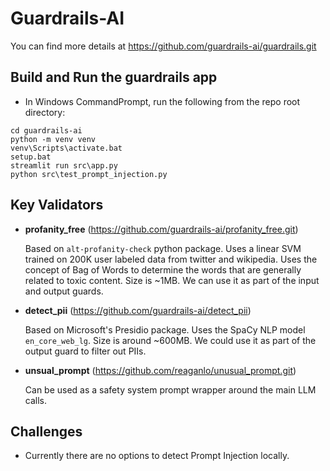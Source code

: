 # Guardrails-AI
You can find more details at https://github.com/guardrails-ai/guardrails.git

## Build and Run the guardrails app
- In Windows CommandPrompt, run the following from the repo root directory:
```
cd guardrails-ai
python -m venv venv
venv\Scripts\activate.bat
setup.bat
streamlit run src\app.py
python src\test_prompt_injection.py
```

## Key Validators
- **profanity_free** (https://github.com/guardrails-ai/profanity_free.git)

    Based on `alt-profanity-check` python package.
    Uses a linear SVM trained on 200K user labeled data from twitter and wikipedia. Uses the concept of Bag of Words to determine the words that are generally related to toxic content. Size is ~1MB. We can use it as part of the input and output guards.

- **detect_pii** (https://github.com/guardrails-ai/detect_pii)

    Based on Microsoft's Presidio package. Uses the SpaCy NLP model `en_core_web_lg`. Size is around ~600MB. We could use it as part of the output guard to filter out PIIs.

- **unsual_prompt** (https://github.com/reaganlo/unusual_prompt.git)

    Can be used as a safety system prompt wrapper around the main LLM calls.

## Challenges
- Currently there are no options to detect Prompt Injection locally.
